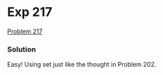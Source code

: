 # Exp 217
[Problem 217](https://leetcode.com/problems/contains-duplicate/description/)

### Solution
Easy! Using set just like the thought in Problem 202.